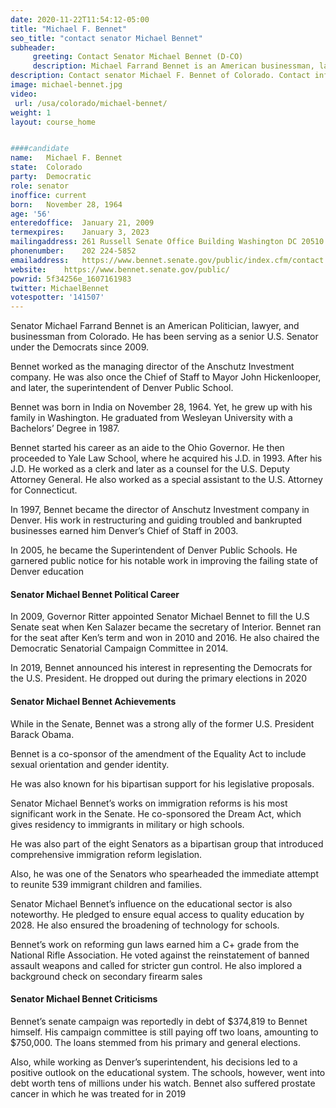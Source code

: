 ```yaml
---
date: 2020-11-22T11:54:12-05:00
title: "Michael F. Bennet"
seo_title: "contact senator Michael Bennet"
subheader:
     greeting: Contact Senator Michael Bennet (D-CO)
     description: Michael Farrand Bennet is an American businessman, lawyer, and politician who has served as the senior United States Senator from Colorado since 2009. A member of the Democratic Party, he was appointed to the seat when Senator Ken Salazar became Secretary of the Interior.
description: Contact senator Michael F. Bennet of Colorado. Contact information for Michael F. Bennet includes email address, phone number, and mailing address.
image: michael-bennet.jpg
video: 
 url: /usa/colorado/michael-bennet/
weight: 1
layout: course_home


####candidate
name:	Michael F. Bennet
state:	Colorado
party:	Democratic
role: senator
inoffice: current
born:	November 28, 1964
age: '56'
enteredoffice:	January 21, 2009
termexpires:	January 3, 2023
mailingaddress:	261 Russell Senate Office Building Washington DC 20510
phonenumber:	202 224-5852
emailaddress:	https://www.bennet.senate.gov/public/index.cfm/contact
website:	https://www.bennet.senate.gov/public/
powrid: 5f34256e_1607161983
twitter: MichaelBennet
votespotter: '141507'
---
```

Senator Michael Farrand Bennet is an American Politician, lawyer, and businessman from Colorado. He has been serving as a senior U.S. Senator under the Democrats since 2009.

Bennet worked as the managing director of the Anschutz Investment company. He was also once the Chief of Staff to Mayor John Hickenlooper, and later, the superintendent of Denver Public School.

Bennet was born in India on November 28, 1964. Yet, he grew up with his family in Washington. He graduated from Wesleyan University with a Bachelors’ Degree in 1987.

Bennet started his career as an aide to the Ohio Governor. He then proceeded to Yale Law School, where he acquired his J.D. in 1993. After his J.D. He worked as a clerk and later as a counsel for the U.S. Deputy Attorney General. He also worked as a special assistant to the U.S. Attorney for Connecticut.

In 1997, Bennet became the director of Anschutz Investment company in Denver. His work in restructuring and guiding troubled and bankrupted businesses earned him Denver’s Chief of Staff in 2003.

In 2005, he became the Superintendent of Denver Public Schools. He garnered public notice for his notable work in improving the failing state of Denver education

#### Senator Michael Bennet Political Career

In 2009, Governor Ritter appointed Senator Michael Bennet to fill the U.S Senate seat when Ken Salazer became the secretary of Interior. Bennet ran for the seat after Ken’s term and won in 2010 and 2016. He also chaired the Democratic Senatorial Campaign Committee in 2014.

In 2019, Bennet announced his interest in representing the Democrats for the U.S. President. He dropped out during the primary elections in 2020

#### Senator Michael Bennet Achievements

While in the Senate, Bennet was a strong ally of the former U.S. President Barack Obama.

Bennet is a co-sponsor of the amendment of the Equality Act to include sexual orientation and gender identity.

He was also known for his bipartisan support for his legislative proposals.

Senator Michael Bennet’s works on immigration reforms is his most significant work in the Senate. He co-sponsored the Dream Act, which gives residency to immigrants in military or high schools.

He was also part of the eight Senators as a bipartisan group that introduced comprehensive immigration reform legislation.

Also, he was one of the Senators who spearheaded the immediate attempt to reunite 539 immigrant children and families.

Senator Michael Bennet’s influence on the educational sector is also noteworthy. He pledged to ensure equal access to quality education by 2028. He also ensured the broadening of technology for schools.

Bennet’s work on reforming gun laws earned him a C+ grade from the National Rifle Association. He voted against the reinstatement of banned assault weapons and called for stricter gun control. He also implored a background check on secondary firearm sales

#### Senator Michael Bennet Criticisms

Bennet’s senate campaign was reportedly in debt of $374,819 to Bennet himself. His campaign committee is still paying off two loans, amounting to $750,000. The loans stemmed from his primary and general elections.

Also, while working as Denver’s superintendent, his decisions led to a positive outlook on the educational system. The schools, however, went into debt worth tens of millions under his watch. Bennet also suffered prostate cancer in which he was treated for in 2019